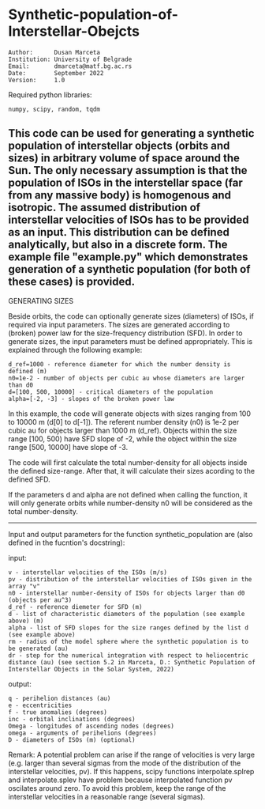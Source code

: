 # Synthetic-population-of-Interstellar-Obejcts

    Author:      Dusan Marceta
    Institution: University of Belgrade
    Email:       dmarceta@matf.bg.ac.rs
    Date:        September 2022
    Version:     1.0

Required python libraries:

    numpy, scipy, random, tqdm

This code can be used for generating a synthetic population of interstellar objects (orbits and sizes) in arbitrary volume of space around the Sun. The only necessary assumption is that the population of ISOs in the interstellar space (far from any massive body) is homogenous and isotropic. The assumed distribution of interstellar velocities of ISOs has to be provided as an input. This distribution can be defined analytically, but also in a discrete form. The example file "example.py" which demonstrates generation of a synthetic population (for both of these cases) is provided.
-----------------------------------------------------------------------------------------------------------------------------------------------------------

GENERATING SIZES

Beside orbits, the code can optionally generate sizes (diameters) of ISOs,  if required via input parameters. The sizes are generated according to (broken) power law for the size-frequency distribution (SFD). In order to generate sizes, the input parameters must be defined appropriately. This is explained through the following example:

    d_ref=1000 - reference diameter for which the number density is defined (m)
    n0=1e-2 - number of objects per cubic au whose diameters are larger than d0
    d=[100, 500, 10000] - critical diameters of the population
    alpha=[-2, -3] - slopes of the broken power law


In this example, the code will generate objects with sizes ranging from 100 to 10000 m (d[0] to d[-1]). The referent number density (n0) is 1e-2 per cubic au for objects larger than 1000 m (d_ref).
Objects within the size range [100, 500) have SFD slope of -2, while the object within the size range [500, 10000] have slope of -3.

The code will first calculate the total number-density for all objects inside the defined size-range. After that, it will calculate their sizes acording to the defined SFD. 

If the parameters d and alpha are not defined when calling the function, it will only generate orbits while number-density n0 will be considered as the total number-density.

-----------------------------------------------------------------------------------------------------------------------------------------------------------

Input and output parameters for the function synthetic_population are (also defined in the fucntion's docstring):

input:

    v - interstellar velocities of the ISOs (m/s)
    pv - distribution of the interstellar velocities of ISOs given in the array "v"
    n0 - interstellar number-density of ISOs for objects larger than d0 (objects per au^3)
    d_ref - reference diemeter for SFD (m)
    d - list of characteristic diameters of the population (see example above) (m)
    alpha - list of SFD slopes for the size ranges defined by the list d (see example above)
    rm - radius of the model sphere where the synthetic population is to be generated (au)
    dr - step for the numerical integration with respect to heliocentric distance (au) (see section 5.2 in Marceta, D.: Synthetic Population of Interstellar Objects in the Solar System, 2022)

output:

    q - perihelion distances (au)
    e - eccentricities
    f - true anomalies (degrees)
    inc - orbital inclinations (degrees)
    Omega - longitudes of ascending nodes (degrees)
    omega - arguments of perihelions (degrees)  
    D - diameters of ISOs (m) (optional)

Remark:
A potential problem can arise if the range of velocities is very large 
(e.g. larger than several sigmas from the mode of the distribution of the interstellar velocities, pv). If this happens, scipy
functions interpolate.splrep and interpolate.splev have problem because interpolated function pv oscilates around zero. 
To avoid this problem, keep the range of the interstellar velocities in a reasonable range (several sigmas).



